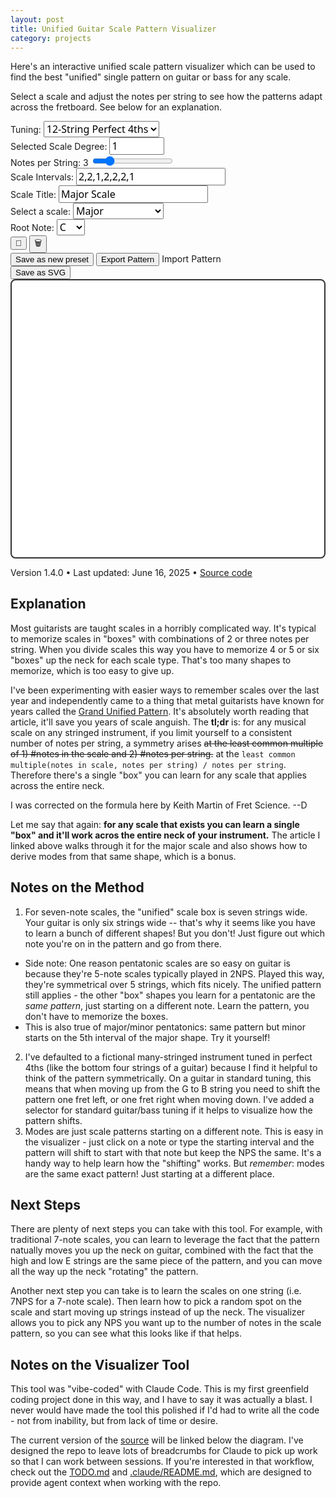 ```yaml
---
layout: post
title: Unified Guitar Scale Pattern Visualizer
category: projects
---
```


<div class="text-sm">
  <p>
    Here's an interactive unified scale pattern visualizer which can be used to find the best "unified" single pattern on guitar or bass for any scale. 
  </p>
  <p>
    Select a scale and adjust the notes per string to see how the patterns adapt across the fretboard. See below for an explanation.
  </p>
</div>

<div id="instrument-visualizer" class="bg-white rounded-lg shadow-lg p-6 mt-8">
<div id="controls" class="grid grid-cols-2 md:grid-cols-3 gap-4 mb-6 pt-4">
<div>
<label for="tuning-preset" class="block text-sm font-medium mb-2">Tuning:</label>
<select id="tuning-preset" class="border border-gray-300 rounded px-3 py-2 w-full form-input-styled" style="font-size: 1rem; font-family: ui-sans-serif, system-ui, sans-serif;">
<option value="perfect-fourths" selected>12-String Perfect 4ths</option>
<option value="standard-guitar">6-String Guitar</option>
<option value="bass-5-string">5-String Bass</option>
<option value="bass-4-string">4-String Bass</option>
</select>
</div>

<div>
<label for="selected-scale-degree" class="block text-sm font-medium mb-2">Selected Scale Degree:</label>
<input type="number" id="selected-scale-degree" class="border border-gray-300 rounded px-3 py-2 w-full" 
min="1" max="12" value="1" style="font-size: 1rem; font-family: ui-sans-serif, system-ui, sans-serif;">
</div>

<div>
<label for="notes-per-string" class="block text-sm font-medium mb-2">Notes per String: <span id="nps-value">3</span></label>
<input type="range" id="notes-per-string" class="w-full" min="1" max="12" value="3">
</div>

<div class="md:col-span-2">
<label for="scale-intervals" class="block text-sm font-medium mb-2">Scale Intervals:</label>
<input type="text" id="scale-intervals" class="border border-gray-300 rounded px-3 py-2 w-full" 
value="2,2,1,2,2,2,1" placeholder="Comma-separated intervals (e.g., 2,2,1,2,2,2,1)" style="font-size: 1rem; font-family: ui-sans-serif, system-ui, sans-serif;">
</div>

<div>
<label for="scale-title" class="block text-sm font-medium mb-2">Scale Title:</label>
<input type="text" id="scale-title" class="border border-gray-300 rounded px-3 py-2 w-full" 
value="Major Scale" placeholder="Custom scale name" style="font-size: 1rem; font-family: ui-sans-serif, system-ui, sans-serif;">
</div>

<div>
<label for="scale-type" class="block text-sm font-medium mb-2">Select a scale:</label>
<select id="scale-type" class="border border-gray-300 rounded px-3 py-2 w-full form-input-styled" style="font-size: 1rem; font-family: ui-sans-serif, system-ui, sans-serif;">
<option value="major" selected>Major</option>
<option value="natural-minor">Natural Minor</option>
<option value="harmonic-minor">Harmonic Minor</option>
<option value="melodic-minor">Melodic Minor</option>
<option value="pentatonic">Pentatonic</option>
<option value="whole-tone">Whole Tone</option>
<option value="chromatic">Chromatic</option>
<option value="blues">Blues</option>
<option value="custom">Custom Scale</option>
</select>
</div>

<div>
<label for="root-note" class="block text-sm font-medium mb-2">Root Note:</label>
<select id="root-note" class="border border-gray-300 rounded px-3 py-2 w-full form-input-styled" style="font-size: 1rem; font-family: ui-sans-serif, system-ui, sans-serif;">
<option value="C" selected>C</option>
<option value="C#">C#</option>
<option value="D">D</option>
<option value="D#">D#</option>
<option value="E">E</option>
<option value="F">F</option>
<option value="F#">F#</option>
<option value="G">G</option>
<option value="G#">G#</option>
<option value="A">A</option>
<option value="A#">A#</option>
<option value="B">B</option>
</select>
</div>

<div class="flex items-end gap-2">
<button id="update-preset-button" class="text-2xl cursor-pointer px-3 py-2 hover:opacity-70 transition-opacity transparent-button"
title="Update current preset"
aria-label="Update current preset">
💾
</button>
<button id="delete-preset-button" class="text-2xl cursor-pointer px-3 py-2 hover:opacity-70 transition-opacity transparent-button"
title="Delete current preset"
aria-label="Delete current preset">
🗑️
</button>
</div>
</div>

<div class="text-left mt-4">
<button id="save-preset-button" class="text-sm mr-4 cursor-pointer hover:opacity-70 transition-opacity green-text-button">
Save as new preset
</button>
<button id="export-button" class="text-sm mr-4 cursor-pointer hover:opacity-70 transition-opacity green-text-button">
Export Pattern
</button>
<label for="import-file" class="text-sm cursor-pointer hover:opacity-70 transition-opacity green-text-button">
Import Pattern
</label>
<input type="file" id="import-file" accept=".json" style="display: none;">
</div>
</div>

<div class="text-right mt-4 mb-2">
<button id="save-svg-button" class="text-sm cursor-pointer hover:opacity-70 transition-opacity green-text-button">
Save as SVG
</button>
</div>

<div id="fretboard-container" class="relative overflow-x-auto mt-2 mb-4">
<svg id="fretboard" width="800" height="700" 
viewBox="0 0 800 700" 
xmlns="http://www.w3.org/2000/svg"
aria-label="Guitar fretboard visualization"></svg>
</div>


<div class="text-center text-xs text-gray-400 mt-6 pt-4 border-t border-gray-200">
<p>Version 1.4.0 • Last updated: June 16, 2025 • <a href="https://github.com/dmerand/donald.merand.org/tree/master/lib/unified-nps" class="text-gray-500 hover:text-gray-700 underline">Source code</a></p>
</div>

<script>
/*
 * Guitar Scale Visualizer
 * Version: 1.4.0
 * Built: 2025-06-16T21:52:09.025Z
 * Generated automatically - do not edit directly
 */
// === core/musical-theory.js ===
/**
 * Core musical theory utilities for the guitar scale visualizer
 * Pure functions with no DOM dependencies - fully testable
 */

class MusicalTheory {
  constructor() {
    this.noteValues = { C: 0, D: 2, E: 4, F: 5, G: 7, A: 9, B: 11 };
    this.noteNames = ['C', 'C#', 'D', 'D#', 'E', 'F', 'F#', 'G', 'G#', 'A', 'A#', 'B'];
  }

  /**
   * Parse a note string (e.g., "C3", "F#2") into semitone value
   * @param {string} noteStr - Note in format like "C3" or "F#2"
   * @returns {number} Semitone value
   */
  parseNote(noteStr) {
    const noteMatch = noteStr.match(/^([A-G])(b|#?)(\d+)$/);
    if (!noteMatch) throw new Error(`Invalid note format: ${noteStr}`);
    
    const [, noteName, accidental, octave] = noteMatch;
    const accidentalOffset = accidental === '#' ? 1 : accidental === 'b' ? -1 : 0;
    
    return this.noteValues[noteName] + accidentalOffset + parseInt(octave) * 12;
  }

  /**
   * Convert semitone value back to note string
   * @param {number} semitone - Semitone value
   * @returns {string} Note string like "C3" or "F#2"
   */
  semitoneToNote(semitone) {
    return `${this.noteNames[semitone % 12]}${Math.floor(semitone / 12)}`;
  }

  /**
   * Extract just the note name from a full note string
   * @param {string} noteStr - Full note string like "C3"
   * @returns {string} Just note name like "C" or "F#"
   */
  getNoteName(noteStr) {
    const match = noteStr.match(/^([A-G])(b|#?)/);
    return match ? match[1] + (match[2] || '') : noteStr;
  }

  /**
   * Parse interval string into array of integers
   * @param {string} intervalString - Comma-separated intervals like "2,2,1,2,2,2,1"
   * @returns {number[]} Array of interval values
   */
  parseIntervals(intervalString) {
    return intervalString.split(',').map(str => parseInt(str.trim())).filter(n => !isNaN(n));
  }

  /**
   * Calculate greatest common divisor
   * @param {number} a 
   * @param {number} b 
   * @returns {number}
   */
  gcd(a, b) {
    return b === 0 ? a : this.gcd(b, a % b);
  }

  /**
   * Calculate least common multiple
   * @param {number} a 
   * @param {number} b 
   * @returns {number}
   */
  lcm(a, b) {
    return (a * b) / this.gcd(a, b);
  }

  /**
   * Generate extended scale sequence starting from selected scale degree
   * @param {string} rootNote - Root note like "C3"
   * @param {string} intervalString - Comma-separated intervals
   * @param {number} notesPerString - Notes per string constraint
   * @param {number} selectedScaleDegree - Starting scale degree (1-based)
   * @returns {string[]} Array of note strings
   */
  generateExtendedScale(rootNote, intervalString, notesPerString, selectedScaleDegree = 1) {
    const rootSemitone = this.parseNote(rootNote);
    const intervals = this.parseIntervals(intervalString);
    
    if (intervals.length === 0) return [];

    // Calculate LCM for extended sequence length + one extra note (first note repeat)
    const patternLength = intervals.length;
    const baseExtendedLength = this.lcm(patternLength, notesPerString);
    const extendedLength = baseExtendedLength + 1;
    
    // Calculate starting semitone for the selected scale degree
    let startingSemitone = rootSemitone;
    for (let i = 0; i < selectedScaleDegree - 1; i++) {
      startingSemitone += intervals[i % intervals.length];
    }
    
    // Generate the extended scale sequence starting from the selected degree
    const scaleNotes = [];
    let currentSemitone = startingSemitone;
    
    scaleNotes.push(this.semitoneToNote(currentSemitone));
    
    // Start interval rotation from the selected scale degree
    const startIntervalIndex = (selectedScaleDegree - 1) % intervals.length;
    for (let i = 0; i < extendedLength - 1; i++) {
      const intervalIndex = (startIntervalIndex + i) % intervals.length;
      currentSemitone += intervals[intervalIndex];
      scaleNotes.push(this.semitoneToNote(currentSemitone));
    }
    
    return scaleNotes;
  }

}



// === core/scale-patterns.js ===
/**
 * Scale pattern definitions and management
 * Contains all built-in scales and their default preferences
 */

class ScalePatterns {
  constructor() {
    // Scale interval patterns (semitones between consecutive notes)
    this.scaleIntervalPatterns = {
      'major': [2, 2, 1, 2, 2, 2, 1],
      'natural-minor': [2, 1, 2, 2, 1, 2, 2],
      'harmonic-minor': [2, 1, 2, 2, 1, 3, 1],
      'melodic-minor': [2, 1, 2, 2, 2, 2, 1],
      'pentatonic': [2, 2, 3, 2, 3],
      'whole-tone': [2, 2, 2, 2, 2, 2],
      'chromatic': [1, 1, 1, 1, 1, 1, 1, 1, 1, 1, 1, 1],
      'blues': [3, 2, 1, 1, 3, 2]
    };

    // Default scale preferences
    this.defaultScalePreferences = {
      'major': { title: 'Major Scale', notesPerString: 3, selectedScaleDegree: 1, rootNote: 'C' },
      'natural-minor': { title: 'Natural Minor Scale', notesPerString: 3, selectedScaleDegree: 1, rootNote: 'A' },
      'harmonic-minor': { title: 'Harmonic Minor Scale', notesPerString: 3, selectedScaleDegree: 1, rootNote: 'A' },
      'melodic-minor': { title: 'Melodic Minor Scale', notesPerString: 3, selectedScaleDegree: 1, rootNote: 'A' },
      'pentatonic': { title: 'Pentatonic Scale', notesPerString: 2, selectedScaleDegree: 1, rootNote: 'C' },
      'whole-tone': { title: 'Whole Tone Scale', notesPerString: 2, selectedScaleDegree: 1, rootNote: 'D' },
      'chromatic': { title: 'Chromatic Scale', notesPerString: 4, selectedScaleDegree: 1, rootNote: 'D' },
      'blues': { title: 'Blues Scale', notesPerString: 2, selectedScaleDegree: 1, rootNote: 'A' },
      'custom': { title: 'Custom Scale', notesPerString: 3, selectedScaleDegree: 1, rootNote: 'C' }
    };
  }

  /**
   * Get intervals for a scale type
   * @param {string} scaleType - Scale identifier
   * @returns {number[]|null} Array of intervals or null if not found
   */
  getScaleIntervals(scaleType) {
    return this.scaleIntervalPatterns[scaleType] || null;
  }

  /**
   * Get default preferences for a scale type
   * @param {string} scaleType - Scale identifier
   * @returns {Object|null} Preferences object or null if not found
   */
  getScalePreferences(scaleType) {
    return this.defaultScalePreferences[scaleType] || null;
  }

  /**
   * Find scale type from interval pattern
   * @param {number[]} intervals - Array of intervals
   * @returns {string|null} Scale type or null if no match
   */
  findScaleTypeFromIntervals(intervals) {
    const matchingScale = Object.entries(this.scaleIntervalPatterns).find(([_, scaleIntervals]) =>
      scaleIntervals.length === intervals.length && 
      scaleIntervals.every((interval, index) => interval === intervals[index])
    );
    
    return matchingScale ? matchingScale[0] : null;
  }

  /**
   * Get all available scale types
   * @returns {string[]} Array of scale type identifiers
   */
  getAvailableScales() {
    return Object.keys(this.defaultScalePreferences);
  }

  /**
   * Validate if a scale type exists
   * @param {string} scaleType - Scale identifier to check
   * @returns {boolean} True if scale type exists
   */
  isValidScaleType(scaleType) {
    return scaleType in this.defaultScalePreferences;
  }
}



// === core/fretboard-algorithm.js ===
/**
 * Fretboard note-finding algorithm
 * Pure algorithmic logic for finding optimal note positions on stringed instruments
 */

class FretboardAlgorithm {
  constructor(options = {}) {
    this.maxFret = options.maxFret || 24;
    this.maxInterval = options.maxInterval || 6;  // Hand span limit
    this.FRET_PADDING_BELOW = options.fretPaddingBelow || 2;
    this.FRET_PADDING_ABOVE = options.fretPaddingAbove || 1;
  }

  /**
   * Tuning preset definitions
   */
  static get TUNING_PRESETS() {
    return {
      'perfect-fourths': ['B1', 'E2', 'A2', 'D3', 'G3', 'C4', 'F4', 'Bb4', 'Eb5', 'Ab5', 'Db6', 'Gb6'],
      'standard-guitar': ['E2', 'A2', 'D3', 'G3', 'B3', 'E4'],
      'bass-5-string': ['B1', 'E2', 'A2', 'D3', 'G3'],
      'bass-4-string': ['E2', 'A2', 'D3', 'G3']
    };
  }

  /**
   * Find optimal note positions for a scale on the fretboard
   * @param {string[]} targetNotes - Array of note strings to find
   * @param {string[]} tuning - Array of open string notes
   * @param {number} notesPerString - Maximum notes per string
   * @param {MusicalTheory} musicalTheory - Musical theory instance for note parsing
   * @returns {Array[]} Array of [stringIndex, fret] positions
   */
  findNotes(targetNotes, tuning, notesPerString, musicalTheory) {
    const tuningValues = tuning.map(note => musicalTheory.parseNote(note));
    const targetValues = targetNotes.map(note => musicalTheory.parseNote(note));
    
    if (targetValues.length === 0) return [];
    
    let bestPattern = [];
    
    // Try multiple starting positions to find the longest pattern
    for (let startFret = 1; startFret <= this.maxFret; startFret += this.maxInterval) {
      const pattern = this.findSinglePattern(targetNotes, targetValues, tuning, tuningValues, notesPerString, startFret);
      
      if (pattern.length > bestPattern.length) {
        bestPattern = pattern;
        if (bestPattern.length === targetValues.length) break;
      }
    }
    return bestPattern;
  }

  /**
   * Find a single pattern starting from a specific fret position
   * @param {string[]} targetNotes - Target note strings
   * @param {number[]} targetValues - Target semitone values
   * @param {string[]} tuning - Tuning note strings
   * @param {number[]} tuningValues - Tuning semitone values
   * @param {number} notesPerString - Notes per string limit
   * @param {number} minStartFret - Minimum starting fret
   * @returns {Array[]} Array of [stringIndex, fret] positions
   */
  findSinglePattern(targetNotes, targetValues, tuning, tuningValues, notesPerString, minStartFret = 1) {
    const foundNotes = [];
    
    if (targetValues.length === 0) return foundNotes;
    
    // Step 1: Find the first note using grid-based search
    const firstTargetValue = targetValues[0];
    let firstNoteFound = false;
    let currentStringIndex = 0;
    let currentFret = minStartFret;
    
    // Search for first note in grids, starting from minStartFret
    for (let gridStart = minStartFret; gridStart <= this.maxFret && !firstNoteFound; gridStart += this.maxInterval) {
      const gridEnd = Math.min(gridStart + this.maxInterval - 1, this.maxFret);
      
      // Search all strings in this grid before moving to next grid
      for (let stringIndex = 0; stringIndex < tuning.length && !firstNoteFound; stringIndex++) {
        const openStringValue = tuningValues[stringIndex];
        
        for (let fret = Math.max(gridStart, minStartFret); fret <= gridEnd; fret++) {
          const fretValue = openStringValue + fret;
          
          if (fretValue === firstTargetValue) {
            foundNotes.push([stringIndex, fret]);
            currentStringIndex = stringIndex;
            currentFret = fret;
            firstNoteFound = true;
            break;
          }
        }
      }
    }
    
    if (!firstNoteFound) return foundNotes;
    
    // Step 2: Continue finding remaining notes using sequential string approach
    let targetIndex = 1;
    let notesOnCurrentString = 1;
    
    while (targetIndex < targetValues.length && currentStringIndex < tuning.length) {
      const targetValue = targetValues[targetIndex];
      const openStringValue = tuningValues[currentStringIndex];
      let noteFound = false;
      
      // Look for next note on current string (up to reasonable fret limit)
      if (notesOnCurrentString < notesPerString) {
        for (let fret = currentFret + 1; fret <= this.maxFret; fret++) {
          const fretValue = openStringValue + fret;
          
          if (fretValue === targetValue) {
            foundNotes.push([currentStringIndex, fret]);
            currentFret = fret;
            notesOnCurrentString++;
            targetIndex++;
            noteFound = true;
            break;
          }
        }
      }
      
      // If note not found on current string or string is full, move to next string
      if (!noteFound || notesOnCurrentString >= notesPerString) {
        currentStringIndex++;
        notesOnCurrentString = 0;
        // Reset current fret to allow finding notes at lower positions on new string
        currentFret = Math.max(0, currentFret - 6);
        
        // Search for current target on new string
        if (currentStringIndex < tuning.length) {
          const newOpenStringValue = tuningValues[currentStringIndex];
          const currentTargetValue = targetValues[targetIndex];
          const startFret = Math.max(1, currentFret - 3);
          
          for (let fret = startFret; fret <= this.maxFret; fret++) {
            const fretValue = newOpenStringValue + fret;
            
            if (fretValue === currentTargetValue) {
              foundNotes.push([currentStringIndex, fret]);
              currentFret = fret;
              notesOnCurrentString = 1;
              targetIndex++;
              noteFound = true;
              break;
            }
          }
        }
        
        // If still not found, skip this target
        if (!noteFound) {
          targetIndex++;
        }
      }
    }
    
    return foundNotes;
  }

  /**
   * Calculate optimal fret range for visualization
   * @param {Array[]} notePositions - Array of [stringIndex, fret] positions
   * @returns {number[]} [minFret, maxFret] range for display
   */
  calculateFretRange(notePositions) {
    if (notePositions.length === 0) {
      return [0, 4]; // Default range when no notes
    }

    const frets = notePositions.map(([, fret]) => fret);
    const minFret = Math.max(0, Math.min(...frets) - this.FRET_PADDING_BELOW);
    const maxFret = Math.max(...frets) + this.FRET_PADDING_ABOVE;
    
    return [minFret, maxFret];
  }

  /**
   * Validate tuning preset
   * @param {string} tuningName - Name of tuning preset
   * @returns {boolean} True if valid tuning
   */
  static isValidTuning(tuningName) {
    return tuningName in FretboardAlgorithm.TUNING_PRESETS;
  }

  /**
   * Get tuning by name
   * @param {string} tuningName - Name of tuning preset
   * @returns {string[]|null} Array of note strings or null if not found
   */
  static getTuning(tuningName) {
    return FretboardAlgorithm.TUNING_PRESETS[tuningName] || null;
  }
}



// === core/scale-visualizer.js ===
/**
 * Scale Visualizer - Core orchestration for scale generation and visualization
 * Coordinates between musical theory, scale patterns, and fretboard algorithm
 */

class ScaleVisualizer {
  constructor(musicalTheory, scalePatterns, fretboardAlgorithm) {
    this.musicalTheory = musicalTheory;
    this.scalePatterns = scalePatterns;
    this.fretboardAlgorithm = fretboardAlgorithm;
    
    // Octave selection logic moved from widget
    this.OCTAVE_2_NOTES = ['F', 'F#', 'G', 'G#', 'A', 'A#', 'B'];
  }

  /**
   * Generate complete visualization data for a scale configuration
   * @param {Object} config - Scale configuration
   * @param {string} config.rootNote - Root note (e.g., 'C', 'F#')
   * @param {string} config.scaleType - Scale type key or 'custom'
   * @param {string} config.customIntervals - Comma-separated intervals for custom scales
   * @param {string} config.tuningName - Tuning preset name
   * @param {number} config.notesPerString - Notes per string constraint
   * @param {number} config.selectedScaleDegree - Starting scale degree (1-based)
   * @returns {Object} Visualization data
   */
  generateVisualizationData(config) {
    const {
      rootNote,
      scaleType,
      customIntervals,
      tuningName,
      notesPerString,
      selectedScaleDegree
    } = config;

    // Get scale intervals
    const intervals = this.getScaleIntervals(scaleType, customIntervals);
    
    // Get tuning
    const tuning = this.fretboardAlgorithm.constructor.getTuning(tuningName);
    if (!tuning) {
      throw new Error(`Invalid tuning: ${tuningName}`);
    }

    // Apply octave optimization for root note
    const optimizedRootNote = this.getOptimalRootNote(rootNote);
    
    // Generate scale notes
    const scaleNotes = this.musicalTheory.generateExtendedScale(
      optimizedRootNote,
      intervals.join(','),
      notesPerString,
      selectedScaleDegree
    );
    
    // Find note positions on fretboard
    const notePositions = this.fretboardAlgorithm.findNotes(
      scaleNotes,
      tuning,
      notesPerString,
      this.musicalTheory
    );
    
    // Calculate fret range for visualization
    const fretRange = this.fretboardAlgorithm.calculateFretRange(notePositions);
    
    // Generate metadata
    const metadata = this.generateMetadata(config, intervals, tuning, scaleNotes);
    
    return {
      notePositions,
      scaleNotes,
      fretRange,
      tuning,
      intervals,
      scaleLength: intervals.length,
      metadata
    };
  }

  /**
   * Get scale intervals from type or custom input
   * @param {string} scaleType - Scale type key
   * @param {string} customIntervals - Custom intervals string
   * @returns {number[]} Array of interval numbers
   */
  getScaleIntervals(scaleType, customIntervals) {
    // Handle custom scales and custom preset IDs
    if (scaleType === 'custom' || scaleType.startsWith('custom-')) {
      return this.musicalTheory.parseIntervals(customIntervals);
    }
    
    const pattern = this.scalePatterns.scaleIntervalPatterns[scaleType];
    if (!pattern) {
      throw new Error(`Unknown scale type: ${scaleType}`);
    }
    
    return pattern;
  }

  /**
   * Apply octave optimization to root note
   * @param {string} rootNote - Base root note (e.g., 'C', 'F#')
   * @returns {string} Octave-optimized root note (e.g., 'C3', 'F#2')
   */
  getOptimalRootNote(rootNote) {
    const octave = this.OCTAVE_2_NOTES.includes(rootNote) ? '2' : '3';
    return rootNote + octave;
  }

  /**
   * Calculate scale degree for a position in the note sequence
   * @param {number} index - Position index in the note sequence
   * @param {number} scaleLength - Length of the scale
   * @param {number} selectedScaleDegree - Starting scale degree
   * @returns {number} Scale degree (1-based)
   */
  calculateScaleDegreeForPosition(index, scaleLength, selectedScaleDegree) {
    const rotatedDegree = (index % scaleLength) + 1;
    return ((rotatedDegree - 1 + selectedScaleDegree - 1) % scaleLength) + 1;
  }

  /**
   * Generate metadata for the visualization
   * @param {Object} config - Original configuration
   * @param {number[]} intervals - Scale intervals
   * @param {string[]} tuning - Tuning notes
   * @param {string[]} scaleNotes - Generated scale notes
   * @returns {Object} Metadata object
   */
  generateMetadata(config, intervals, tuning, scaleNotes) {
    const { rootNote, scaleType, notesPerString, selectedScaleDegree } = config;
    
    // Detect scale type from intervals if custom
    const detectedScaleType = (scaleType === 'custom' || scaleType.startsWith('custom-'))
      ? this.scalePatterns.findScaleTypeFromIntervals(intervals) || 'custom'
      : scaleType;
    
    // Generate tuning description
    const tuningDescription = this.generateTuningDescription(tuning);
    
    return {
      rootNote,
      scaleType: detectedScaleType,
      intervals,
      tuning: tuningDescription,
      notesPerString,
      selectedScaleDegree,
      scaleNotes: scaleNotes.slice(0, intervals.length), // First iteration only
      totalNotesGenerated: scaleNotes.length
    };
  }

  /**
   * Generate human-readable tuning description
   * @param {string[]} tuning - Array of tuning notes
   * @returns {string} Tuning description
   */
  generateTuningDescription(tuning) {
    const stringCount = tuning.length;
    const noteNames = tuning.map(note => this.musicalTheory.getNoteName(note));
    
    if (stringCount === 12) return '12-String Perfect 4ths';
    if (stringCount === 6) return '6-String Guitar';
    if (stringCount === 5) return '5-String Bass';
    if (stringCount === 4) return '4-String Bass';
    
    return `${stringCount}-String (${noteNames.join('-')})`;
  }

  /**
   * Validate configuration object
   * @param {Object} config - Configuration to validate
   * @throws {Error} If configuration is invalid
   */
  validateConfiguration(config) {
    const required = ['rootNote', 'scaleType', 'tuningName', 'notesPerString', 'selectedScaleDegree'];
    
    for (const field of required) {
      if (config[field] === undefined || config[field] === null) {
        throw new Error(`Missing required field: ${field}`);
      }
    }
    
    if ((config.scaleType === 'custom' || config.scaleType.startsWith('custom-')) && !config.customIntervals) {
      throw new Error('Custom intervals required when scaleType is "custom"');
    }
    
    if (config.notesPerString < 1 || config.notesPerString > 12) {
      throw new Error('Notes per string must be between 1 and 12');
    }
    
    if (config.selectedScaleDegree < 1) {
      throw new Error('Selected scale degree must be >= 1');
    }
    
    // Validate tuning exists
    if (!this.fretboardAlgorithm.constructor.isValidTuning(config.tuningName)) {
      throw new Error(`Invalid tuning: ${config.tuningName}`);
    }
  }
}



// === core/preset-manager.js ===
/**
 * Preset Manager - Handle all preset and preference storage operations
 * Manages localStorage operations for scale preferences and custom presets
 */

class PresetManager {
  constructor() {
    // Storage keys
    this.SCALE_PREFERENCES_KEY = 'guitar-scale-visualizer-scale-preferences';
    this.GLOBAL_PREFERENCES_KEY = 'guitar-scale-visualizer-global-preferences';
    this.CUSTOM_PRESETS_KEY = 'guitar-scale-visualizer-custom-presets';
  }

  /**
   * Save preferences for a specific scale type
   * @param {string} scaleType - Scale type identifier
   * @param {Object} preferences - Preference object
   * @param {string} preferences.title - Scale title
   * @param {number} preferences.notesPerString - Notes per string setting
   * @param {number} preferences.selectedScaleDegree - Selected scale degree
   * @param {string} preferences.rootNote - Root note
   */
  saveScalePreferences(scaleType, preferences) {
    try {
      const allPreferences = this.getScalePreferences();
      allPreferences[scaleType] = {
        title: preferences.title,
        notesPerString: preferences.notesPerString,
        selectedScaleDegree: preferences.selectedScaleDegree,
        rootNote: preferences.rootNote
      };
      
      localStorage.setItem(this.SCALE_PREFERENCES_KEY, JSON.stringify(allPreferences));
    } catch (error) {
      console.warn('Failed to save scale preferences:', error);
    }
  }

  /**
   * Load preferences for a specific scale type
   * @param {string} scaleType - Scale type identifier
   * @returns {Object|null} Preference object or null if not found
   */
  loadScalePreferences(scaleType) {
    const allPreferences = this.getScalePreferences();
    return allPreferences[scaleType] || null;
  }

  /**
   * Get all scale preferences
   * @returns {Object} All scale preferences object
   */
  getScalePreferences() {
    try {
      const stored = localStorage.getItem(this.SCALE_PREFERENCES_KEY);
      return stored ? JSON.parse(stored) : {};
    } catch (error) {
      console.warn('Failed to load scale preferences:', error);
      return {};
    }
  }

  /**
   * Save global preferences (tuning, last scale, etc.)
   * @param {Object} preferences - Global preference object
   * @param {string} preferences.tuning - Selected tuning
   * @param {string} preferences.lastScaleType - Last selected scale type
   */
  saveGlobalPreferences(preferences) {
    try {
      const current = this.getGlobalPreferences();
      const updated = { ...current, ...preferences };
      localStorage.setItem(this.GLOBAL_PREFERENCES_KEY, JSON.stringify(updated));
    } catch (error) {
      console.warn('Failed to save global preferences:', error);
    }
  }

  /**
   * Load global preferences
   * @returns {Object} Global preferences object
   */
  getGlobalPreferences() {
    try {
      const stored = localStorage.getItem(this.GLOBAL_PREFERENCES_KEY);
      return stored ? JSON.parse(stored) : {};
    } catch (error) {
      console.warn('Failed to load global preferences:', error);
      return {};
    }
  }

  /**
   * Save a custom preset
   * @param {string} presetName - Unique preset name
   * @param {Object} preset - Preset data
   * @param {string} preset.title - Display title
   * @param {number[]} preset.intervals - Scale intervals
   * @param {number} preset.notesPerString - Notes per string
   * @param {number} preset.selectedScaleDegree - Selected scale degree
   * @param {string} preset.rootNote - Root note
   */
  saveCustomPreset(presetName, preset) {
    try {
      const customPresets = this.getCustomPresets();
      customPresets[presetName] = {
        title: preset.title,
        intervals: preset.intervals,
        notesPerString: preset.notesPerString,
        selectedScaleDegree: preset.selectedScaleDegree,
        rootNote: preset.rootNote,
        isCustom: true,
        createdAt: new Date().toISOString()
      };
      
      localStorage.setItem(this.CUSTOM_PRESETS_KEY, JSON.stringify(customPresets));
    } catch (error) {
      console.warn('Failed to save custom preset:', error);
      throw new Error('Failed to save preset');
    }
  }

  /**
   * Load a custom preset
   * @param {string} presetName - Preset name
   * @returns {Object|null} Preset data or null if not found
   */
  loadCustomPreset(presetName) {
    const customPresets = this.getCustomPresets();
    return customPresets[presetName] || null;
  }

  /**
   * Get all custom presets
   * @returns {Object} All custom presets object
   */
  getCustomPresets() {
    try {
      const stored = localStorage.getItem(this.CUSTOM_PRESETS_KEY);
      return stored ? JSON.parse(stored) : {};
    } catch (error) {
      console.warn('Failed to load custom presets:', error);
      return {};
    }
  }

  /**
   * Delete a custom preset
   * @param {string} presetName - Preset name to delete
   * @returns {boolean} True if deleted successfully
   */
  deleteCustomPreset(presetName) {
    try {
      const customPresets = this.getCustomPresets();
      if (customPresets[presetName]) {
        delete customPresets[presetName];
        localStorage.setItem(this.CUSTOM_PRESETS_KEY, JSON.stringify(customPresets));
        return true;
      }
      return false;
    } catch (error) {
      console.warn('Failed to delete custom preset:', error);
      return false;
    }
  }

  /**
   * Check if a preset name is a custom preset
   * @param {string} presetName - Preset name to check
   * @returns {boolean} True if it's a custom preset
   */
  isCustomPreset(presetName) {
    const customPresets = this.getCustomPresets();
    return presetName in customPresets;
  }

  /**
   * Get all preset names (built-in + custom)
   * @param {Object} builtInScalePatterns - Built-in scale patterns object
   * @returns {string[]} Array of all preset names
   */
  getAllPresetNames(builtInScalePatterns) {
    const builtInNames = Object.keys(builtInScalePatterns);
    const customNames = Object.keys(this.getCustomPresets());
    return [...builtInNames, ...customNames];
  }

  /**
   * Export all presets and preferences to JSON
   * @returns {Object} Complete export data
   */
  exportAllData() {
    return {
      scalePreferences: this.getScalePreferences(),
      globalPreferences: this.getGlobalPreferences(),
      customPresets: this.getCustomPresets(),
      exportedAt: new Date().toISOString(),
      version: '1.0'
    };
  }

  /**
   * Import presets and preferences from JSON data
   * @param {Object} data - Import data object
   * @param {Object} options - Import options
   * @param {boolean} options.overwrite - Whether to overwrite existing data
   * @returns {Object} Import result summary
   */
  importAllData(data, options = { overwrite: false }) {
    const result = {
      scalePreferences: 0,
      customPresets: 0,
      globalPreferences: 0,
      errors: []
    };

    try {
      // Validate import data structure
      if (!data || typeof data !== 'object') {
        throw new Error('Invalid import data format');
      }

      // Import scale preferences
      if (data.scalePreferences) {
        if (options.overwrite) {
          localStorage.setItem(this.SCALE_PREFERENCES_KEY, JSON.stringify(data.scalePreferences));
        } else {
          const current = this.getScalePreferences();
          const merged = { ...current, ...data.scalePreferences };
          localStorage.setItem(this.SCALE_PREFERENCES_KEY, JSON.stringify(merged));
        }
        result.scalePreferences = Object.keys(data.scalePreferences).length;
      }

      // Import custom presets
      if (data.customPresets) {
        if (options.overwrite) {
          localStorage.setItem(this.CUSTOM_PRESETS_KEY, JSON.stringify(data.customPresets));
        } else {
          const current = this.getCustomPresets();
          const merged = { ...current, ...data.customPresets };
          localStorage.setItem(this.CUSTOM_PRESETS_KEY, JSON.stringify(merged));
        }
        result.customPresets = Object.keys(data.customPresets).length;
      }

      // Import global preferences
      if (data.globalPreferences) {
        if (options.overwrite) {
          localStorage.setItem(this.GLOBAL_PREFERENCES_KEY, JSON.stringify(data.globalPreferences));
        } else {
          const current = this.getGlobalPreferences();
          const merged = { ...current, ...data.globalPreferences };
          localStorage.setItem(this.GLOBAL_PREFERENCES_KEY, JSON.stringify(merged));
        }
        result.globalPreferences = Object.keys(data.globalPreferences).length;
      }

    } catch (error) {
      result.errors.push(error.message);
    }

    return result;
  }

  /**
   * Clear all stored data (useful for testing or reset)
   * @param {Object} options - Clear options
   * @param {boolean} options.scalePreferences - Clear scale preferences
   * @param {boolean} options.globalPreferences - Clear global preferences  
   * @param {boolean} options.customPresets - Clear custom presets
   */
  clearAllData(options = { scalePreferences: true, globalPreferences: true, customPresets: true }) {
    try {
      if (options.scalePreferences) {
        localStorage.removeItem(this.SCALE_PREFERENCES_KEY);
      }
      if (options.globalPreferences) {
        localStorage.removeItem(this.GLOBAL_PREFERENCES_KEY);
      }
      if (options.customPresets) {
        localStorage.removeItem(this.CUSTOM_PRESETS_KEY);
      }
    } catch (error) {
      console.warn('Failed to clear data:', error);
    }
  }

  /**
   * Validate preset data structure
   * @param {Object} preset - Preset to validate
   * @returns {boolean} True if valid
   */
  validatePreset(preset) {
    if (!preset || typeof preset !== 'object') return false;
    
    const required = ['title', 'intervals', 'notesPerString', 'selectedScaleDegree', 'rootNote'];
    return required.every(field => Object.prototype.hasOwnProperty.call(preset, field));
  }
}



// === core/ui-controller.js ===
/**
 * UI Controller - Manages UI coordination, event handling, and form state
 * Separates UI logic from rendering concerns in the widget
 */

class UIController {
  constructor(widget, presetManager, scaleVisualizer, musicalTheory, scalePatterns) {
    this.widget = widget;
    this.presetManager = presetManager;
    this.scaleVisualizer = scaleVisualizer;
    this.musicalTheory = musicalTheory;
    this.scalePatterns = scalePatterns;
    
    // Store event handler references for cleanup
    this.eventHandlers = new Map();
    
    // UI state
    this.isInitialized = false;
  }

  /**
   * Initialize the UI controller and set up event listeners
   */
  initialize() {
    if (this.isInitialized) return;
    
    this.setupEventListeners();
    this.loadGlobalPreferences();
    this.updateScaleDropdown();
    this.loadScalePreferences(this.widget.scaleTypeSelect.value);
    this.updatePresetButtonVisibility();
    this.updateNPSConstraints();
    
    this.isInitialized = true;
  }

  /**
   * Clean up event listeners and resources
   */
  cleanup() {
    // Remove all event listeners
    for (const [element, handlers] of this.eventHandlers) {
      for (const [event, handler] of handlers) {
        element.removeEventListener(event, handler);
      }
    }
    this.eventHandlers.clear();
    this.isInitialized = false;
  }

  /**
   * Set up all event listeners
   */
  setupEventListeners() {
    // Create and store event handlers
    const handlers = {
      tuningChange: () => {
        this.widget.updateVisualization();
        this.saveGlobalPreferences();
      },
      rootNoteChange: () => {
        this.widget.updateVisualization();
        this.saveScalePreferences();
      },
      scaleTypeChange: () => {
        this.loadScalePreferences(this.widget.scaleTypeSelect.value);
        this.updatePresetButtonVisibility();
        this.widget.updateVisualization();
      },
      scaleIntervalsChange: () => {
        this.updateScaleTypeFromIntervals();
        this.updateNPSConstraints();
        this.widget.updateVisualization();
        this.saveScalePreferences();
      },
      notesPerStringChange: () => {
        document.getElementById('nps-value').textContent = this.widget.notesPerStringInput.value;
        this.widget.updateVisualization();
        this.saveScalePreferences();
      },
      selectedScaleDegreeChange: () => {
        const newDegree = parseInt(this.widget.selectedScaleDegreeInput.value);
        if (newDegree >= 1 && newDegree <= this.musicalTheory.parseIntervals(this.widget.scaleIntervalsInput.value).length) {
          this.widget.selectedScaleDegree = newDegree;
          this.widget.updateVisualization();
          this.saveScalePreferences();
        }
      },
      scaleTitleChange: () => {
        this.saveScalePreferences();
      },
      saveSvgClick: () => this.widget.saveSvgVisualization(),
      exportClick: () => this.widget.exportCurrentPattern(),
      savePresetClick: () => this.promptSaveCustomPreset(),
      updatePresetClick: () => this.updateCurrentPreset(),
      deletePresetClick: () => this.deleteCurrentPreset(),
      importFileChange: (e) => this.handleImportFile(e)
    };

    // Add event listeners and store references
    this.addEventHandler(this.widget.tuningPresetSelect, 'change', handlers.tuningChange);
    this.addEventHandler(this.widget.rootNoteSelect, 'change', handlers.rootNoteChange);
    this.addEventHandler(this.widget.scaleTypeSelect, 'change', handlers.scaleTypeChange);
    this.addEventHandler(this.widget.scaleIntervalsInput, 'input', handlers.scaleIntervalsChange);
    this.addEventHandler(this.widget.notesPerStringInput, 'input', handlers.notesPerStringChange);
    this.addEventHandler(this.widget.selectedScaleDegreeInput, 'input', handlers.selectedScaleDegreeChange);
    this.addEventHandler(this.widget.scaleTitleInput, 'input', handlers.scaleTitleChange);
    this.addEventHandler(this.widget.saveSvgButton, 'click', handlers.saveSvgClick);
    this.addEventHandler(this.widget.exportButton, 'click', handlers.exportClick);
    this.addEventHandler(this.widget.savePresetButton, 'click', handlers.savePresetClick);
    this.addEventHandler(this.widget.updatePresetButton, 'click', handlers.updatePresetClick);
    this.addEventHandler(this.widget.deletePresetButton, 'click', handlers.deletePresetClick);
    this.addEventHandler(this.widget.importFile, 'change', handlers.importFileChange);
  }

  /**
   * Helper method to add event listener and store reference for cleanup
   */
  addEventHandler(element, event, handler) {
    if (!this.eventHandlers.has(element)) {
      this.eventHandlers.set(element, new Map());
    }
    this.eventHandlers.get(element).set(event, handler);
    element.addEventListener(event, handler);
  }

  /**
   * Update scale type based on current intervals
   */
  updateScaleTypeFromIntervals() {
    const inputArray = this.musicalTheory.parseIntervals(this.widget.scaleIntervalsInput.value);
    const matchingScale = this.scalePatterns.findScaleTypeFromIntervals(inputArray);
    this.widget.scaleTypeSelect.value = matchingScale || 'custom';
  }

  /**
   * Update notes per string constraints based on current scale
   */
  updateNPSConstraints() {
    const scaleLength = this.musicalTheory.parseIntervals(this.widget.scaleIntervalsInput.value).length;
    
    // Handle case where scale has no valid notes (empty or invalid intervals)
    if (scaleLength === 0) {
      this.widget.notesPerStringInput.max = 1;
      this.widget.notesPerStringInput.value = 1;
      document.getElementById('nps-value').textContent = 1;
      this.widget.selectedScaleDegreeInput.max = 1;
      this.widget.selectedScaleDegree = 1;
      this.widget.selectedScaleDegreeInput.value = 1;
      return;
    }
    
    this.widget.notesPerStringInput.max = scaleLength;
    const currentNPS = parseInt(this.widget.notesPerStringInput.value);
    if (currentNPS > scaleLength) {
      this.widget.notesPerStringInput.value = scaleLength;
      document.getElementById('nps-value').textContent = scaleLength;
    }
    
    this.widget.selectedScaleDegreeInput.max = scaleLength;
    if (this.widget.selectedScaleDegree > scaleLength) {
      this.widget.selectedScaleDegree = 1;
      this.widget.selectedScaleDegreeInput.value = 1;
    }
  }

  /**
   * Handle note click from the visualization
   */
  onNoteClick(clickedScaleDegree) {
    this.widget.selectedScaleDegree = clickedScaleDegree;
    this.widget.selectedScaleDegreeInput.value = clickedScaleDegree;
    this.widget.updateVisualization();
  }

  /**
   * Save preferences for the current scale type
   */
  saveScalePreferences() {
    const scaleType = this.widget.scaleTypeSelect.value;
    const preferences = {
      title: this.widget.scaleTitleInput.value,
      notesPerString: parseInt(this.widget.notesPerStringInput.value),
      selectedScaleDegree: this.widget.selectedScaleDegree,
      rootNote: this.widget.rootNoteSelect.value
    };
    
    this.presetManager.saveScalePreferences(scaleType, preferences);
  }

  /**
   * Load preferences for a specific scale type
   */
  loadScalePreferences(scaleType) {
    // Check if it's a custom preset first
    const customPreset = this.presetManager.loadCustomPreset(scaleType);
    if (customPreset) {
      this.widget.scaleIntervalsInput.value = customPreset.intervals.join(',');
      this.widget.scaleTitleInput.value = customPreset.title;
      this.widget.notesPerStringInput.value = customPreset.notesPerString;
      document.getElementById('nps-value').textContent = customPreset.notesPerString;
      this.widget.selectedScaleDegree = customPreset.selectedScaleDegree;
      this.widget.selectedScaleDegreeInput.value = customPreset.selectedScaleDegree;
      this.widget.rootNoteSelect.value = customPreset.rootNote;
      this.updateNPSConstraints();
      return;
    }
    
    // Handle built-in scales
    const scalePrefs = this.presetManager.loadScalePreferences(scaleType) || this.widget.defaultScalePreferences[scaleType];
    
    if (scalePrefs) {
      // Load intervals from built-in pattern
      const intervals = this.widget.scaleIntervalPatterns[scaleType];
      if (intervals) {
        this.widget.scaleIntervalsInput.value = intervals.join(',');
      }
      
      // Load scale-specific preferences
      this.widget.scaleTitleInput.value = scalePrefs.title;
      this.widget.notesPerStringInput.value = scalePrefs.notesPerString;
      document.getElementById('nps-value').textContent = scalePrefs.notesPerString;
      this.widget.selectedScaleDegree = scalePrefs.selectedScaleDegree;
      this.widget.selectedScaleDegreeInput.value = scalePrefs.selectedScaleDegree;
      this.widget.rootNoteSelect.value = scalePrefs.rootNote;
      
      this.updateNPSConstraints();
    }
  }

  /**
   * Save global preferences (tuning, last scale type)
   */
  saveGlobalPreferences() {
    const globalPrefs = {
      tuning: this.widget.tuningPresetSelect.value,
      lastScaleType: this.widget.scaleTypeSelect.value
    };
    
    this.presetManager.saveGlobalPreferences(globalPrefs);
  }

  /**
   * Load global preferences
   */
  loadGlobalPreferences() {
    const globalPrefs = this.presetManager.getGlobalPreferences();
    if (globalPrefs.tuning) this.widget.tuningPresetSelect.value = globalPrefs.tuning;
    if (globalPrefs.lastScaleType) this.widget.scaleTypeSelect.value = globalPrefs.lastScaleType;
  }

  /**
   * Handle file import
   */
  handleImportFile(event) {
    const file = event.target.files[0];
    if (!file) return;
    
    const reader = new FileReader();
    reader.onload = (e) => {
      try {
        const pattern = JSON.parse(e.target.result);
        this.importPattern(pattern);
      } catch (error) {
        alert('Error reading file: Invalid JSON format');
        console.error('Import error:', error);
      }
    };
    reader.readAsText(file);
    
    // Reset file input
    event.target.value = '';
  }

  /**
   * Import a pattern from JSON data
   */
  importPattern(pattern) {
    try {
      // Validate required fields
      if (!pattern.intervals || !Array.isArray(pattern.intervals)) {
        throw new Error('Invalid pattern: missing or invalid intervals');
      }
      
      // Apply pattern to UI
      if (pattern.rootNote) this.widget.rootNoteSelect.value = pattern.rootNote;
      if (pattern.tuning && this.widget.tuningPresets[pattern.tuning]) {
        this.widget.tuningPresetSelect.value = pattern.tuning;
      }
      if (pattern.notesPerString) {
        this.widget.notesPerStringInput.value = pattern.notesPerString;
        document.getElementById('nps-value').textContent = pattern.notesPerString;
      }
      if (pattern.selectedScaleDegree) {
        this.widget.selectedScaleDegree = pattern.selectedScaleDegree;
        this.widget.selectedScaleDegreeInput.value = pattern.selectedScaleDegree;
      }
      
      // Set intervals and update scale type
      this.widget.scaleIntervalsInput.value = pattern.intervals.join(',');
      this.updateScaleTypeFromIntervals();
      
      // Set scale title if provided
      if (pattern.name) {
        this.widget.scaleTitleInput.value = pattern.name;
      }
      
      // Save as custom preset to make it persistent
      const presetName = pattern.name || 'Imported Pattern';
      this.saveCustomPreset(presetName, pattern.intervals);
      
      // Update constraints and visualization
      this.updateNPSConstraints();
      this.widget.updateVisualization();
      this.saveScalePreferences();
      this.saveGlobalPreferences();
      
    } catch (error) {
      alert(`Error importing pattern: ${error.message}`);
      console.error('Import pattern error:', error);
    }
  }

  /**
   * Save a custom preset
   */
  saveCustomPreset(name, intervals) {
    const presetId = `custom-${Date.now()}`;
    
    const preset = {
      title: name,
      intervals: intervals || this.musicalTheory.parseIntervals(this.widget.scaleIntervalsInput.value),
      notesPerString: parseInt(this.widget.notesPerStringInput.value),
      selectedScaleDegree: this.widget.selectedScaleDegree,
      rootNote: this.widget.rootNoteSelect.value
    };
    
    try {
      this.presetManager.saveCustomPreset(presetId, preset);
      this.updateScaleDropdown();
      this.widget.scaleTypeSelect.value = presetId; // Select the newly created preset
      this.updatePresetButtonVisibility(); // Update button visibility for the new preset
      return presetId;
    } catch (e) {
      alert('Failed to save preset. Please try again.');
      return null;
    }
  }

  /**
   * Prompt user to save current settings as a custom preset
   */
  promptSaveCustomPreset() {
    const currentTitle = this.widget.scaleTitleInput.value || 'Custom Scale';
    const presetName = prompt('Save current pattern as preset:', currentTitle);
    
    if (presetName && presetName.trim()) {
      this.saveCustomPreset(presetName.trim());
    }
  }

  /**
   * Update the current custom preset
   */
  updateCurrentPreset() {
    const scaleType = this.widget.scaleTypeSelect.value;
    
    if (this.presetManager.isCustomPreset(scaleType)) {
      const currentPreset = this.presetManager.loadCustomPreset(scaleType);
      const currentTitle = this.widget.scaleTitleInput.value || currentPreset.title;
      
      const updatedPreset = {
        title: currentTitle,
        intervals: this.musicalTheory.parseIntervals(this.widget.scaleIntervalsInput.value),
        notesPerString: parseInt(this.widget.notesPerStringInput.value),
        selectedScaleDegree: this.widget.selectedScaleDegree,
        rootNote: this.widget.rootNoteSelect.value
      };
      
      try {
        this.presetManager.saveCustomPreset(scaleType, updatedPreset);
        this.updateScaleDropdown();
        this.widget.scaleTypeSelect.value = scaleType; // Keep current preset selected
      } catch (e) {
        alert('Failed to update preset. Please try again.');
      }
    }
  }

  /**
   * Delete the current custom preset
   */
  deleteCurrentPreset() {
    const scaleType = this.widget.scaleTypeSelect.value;
    
    if (this.presetManager.isCustomPreset(scaleType)) {
      const preset = this.presetManager.loadCustomPreset(scaleType);
      const presetTitle = preset.title;
      
      if (confirm(`Are you sure you want to delete the preset "${presetTitle}"? This action cannot be undone.`)) {
        if (this.presetManager.deleteCustomPreset(scaleType)) {
          this.updateScaleDropdown();
          this.widget.scaleTypeSelect.value = 'major'; // Switch to default preset
          this.loadScalePreferences('major');
          this.updatePresetButtonVisibility();
          this.widget.updateVisualization();
        } else {
          alert('Failed to delete preset. Please try again.');
        }
      }
    }
  }

  /**
   * Update visibility of preset management buttons
   */
  updatePresetButtonVisibility() {
    const scaleType = this.widget.scaleTypeSelect.value;
    const isCustomPreset = this.presetManager.isCustomPreset(scaleType);
    
    this.widget.updatePresetButton.style.display = isCustomPreset ? 'block' : 'none';
    this.widget.deletePresetButton.style.display = isCustomPreset ? 'block' : 'none';
  }

  /**
   * Update the scale dropdown with built-in and custom presets
   */
  updateScaleDropdown() {
    const currentValue = this.widget.scaleTypeSelect.value;
    
    // Clear existing options
    this.widget.scaleTypeSelect.innerHTML = '';
    
    // Add built-in scales from existing scale definitions
    Object.keys(this.widget.defaultScalePreferences).forEach(scaleKey => {
      const option = document.createElement('option');
      option.value = scaleKey;
      option.textContent = this.widget.defaultScalePreferences[scaleKey].title.replace(' Scale', '').replace(' Mode', '');
      this.widget.scaleTypeSelect.appendChild(option);
    });
    
    // Add custom presets
    const customPresets = this.presetManager.getCustomPresets();
    const customPresetIds = Object.keys(customPresets);
    
    if (customPresetIds.length > 0) {
      // Add separator
      const separator = document.createElement('option');
      separator.disabled = true;
      separator.textContent = '────── Custom Presets ──────';
      this.widget.scaleTypeSelect.appendChild(separator);
      
      // Add custom presets
      customPresetIds.forEach(presetId => {
        const preset = customPresets[presetId];
        const option = document.createElement('option');
        option.value = presetId;
        option.textContent = `⭐ ${preset.title}`;
        this.widget.scaleTypeSelect.appendChild(option);
      });
    }
    
    // Restore previous selection if it still exists
    if (currentValue) {
      const optionExists = Array.from(this.widget.scaleTypeSelect.options).some(opt => opt.value === currentValue);
      if (optionExists) {
        this.widget.scaleTypeSelect.value = currentValue;
      } else {
        this.widget.scaleTypeSelect.value = 'major'; // Default fallback
      }
    }
    
    // Update button visibility after dropdown rebuild
    this.updatePresetButtonVisibility();
  }
}



// === widget.js ===
class StringedInstrumentVisualizer {
  constructor() {
    // Get DOM elements with error checking
    const requiredElements = {
      svg: 'fretboard',
      tuningPresetSelect: 'tuning-preset',
      rootNoteSelect: 'root-note',
      scaleTypeSelect: 'scale-type',
      scaleIntervalsInput: 'scale-intervals',
      notesPerStringInput: 'notes-per-string',
      selectedScaleDegreeInput: 'selected-scale-degree',
      saveSvgButton: 'save-svg-button',
      exportButton: 'export-button',
      savePresetButton: 'save-preset-button',
      updatePresetButton: 'update-preset-button',
      deletePresetButton: 'delete-preset-button',
      importFile: 'import-file',
      scaleTitleInput: 'scale-title'
    };

    // Initialize DOM elements with error checking
    for (const [property, elementId] of Object.entries(requiredElements)) {
      this[property] = document.getElementById(elementId);
      if (!this[property]) {
        throw new Error(`Required DOM element not found: ${elementId}`);
      }
    }
    
    // Initialize core modules
    this.musicalTheory = new (window.MusicalTheory || MusicalTheory)();
    this.scalePatterns = new (window.ScalePatterns || ScalePatterns)();
    this.fretboardAlgorithm = new (window.FretboardAlgorithm || FretboardAlgorithm)();
    
    // Initialize new core modules 
    // eslint-disable-next-line no-undef
    this.scaleVisualizer = new (window.ScaleVisualizer || ScaleVisualizer)(
      this.musicalTheory,
      this.scalePatterns,
      this.fretboardAlgorithm
    );
    // eslint-disable-next-line no-undef
    this.presetManager = new (window.PresetManager || PresetManager)();
    
    // Initialize UI Controller
    // eslint-disable-next-line no-undef
    this.uiController = new (window.UIController || UIController)(
      this,
      this.presetManager,
      this.scaleVisualizer,
      this.musicalTheory,
      this.scalePatterns
    );
    
    // Visualization settings
    this.fretSpacing = 60;
    this.stringSpacing = 40;
    this.margin = { top: 40, right: 20, bottom: 60, left: 80 };
    this.titleHeight = 60;
    this.noteCircleRadius = 18;
    
    this.selectedScaleDegree = 1;
    
    this.init();
  }

  // Getter for tuning presets (delegated to core)
  get tuningPresets() {
    return this.fretboardAlgorithm.constructor.TUNING_PRESETS;
  }

  // Getter for scale interval patterns (delegated to core)
  get scaleIntervalPatterns() {
    return this.scalePatterns.scaleIntervalPatterns;
  }

  // Getter for default scale preferences (delegated to core)
  get defaultScalePreferences() {
    return this.scalePatterns.defaultScalePreferences;
  }
  
  init() {
    // Initialize UI controller (handles all UI coordination)
    this.uiController.initialize();
    
    // Initial visualization
    this.updateVisualization();
  }
  
  destroy() {
    // Clean up UI controller
    this.uiController.cleanup();
    
    // Clear SVG content
    if (this.svg) this.svg.innerHTML = '';
  }
  
  // Note click handler - called by UI controller
  onNoteClick(clickedScaleDegree) {
    this.uiController.onNoteClick(clickedScaleDegree);
  }

  generateTitleInfo() {
    const scaleTitle = this.scaleTitleInput.value || 'Scale';
    const rootNote = this.rootNoteSelect.value;
    const tuningText = this.tuningPresetSelect.options[this.tuningPresetSelect.selectedIndex].text;
    const nps = this.notesPerStringInput.value;
    const scaleDegree = this.selectedScaleDegree;
    
    return {
      titleText: `${rootNote} ${scaleTitle} Unified Pattern`,
      subtitleText: `${tuningText} • ${nps} Notes per String • Starting from Scale Degree ${scaleDegree}`,
      filename: `${rootNote}_${scaleTitle}_Unified_Pattern`.replace(/[^a-zA-Z0-9]/g, '_'),
      tuning: tuningText.replace(/\s+/g, '_'),
      npsFormatted: `${nps}NPS`,
      degree: `Deg${scaleDegree}`,
      timestamp: new Date().toISOString().slice(0, 10)
    };
  }

  
  estimateTextWidth(text, fontSize) {
    // Rough estimation: average character width is about 0.6 * fontSize for most fonts
    return text.length * fontSize * 0.6;
  }
  
  calculateTitleDimensions() {
    const { titleText, subtitleText } = this.generateTitleInfo();
    const baseTitleSize = 18;
    const baseSubtitleSize = 12;
    const padding = 40; // Minimum padding on each side
    
    // Calculate required width for both texts at base sizes
    const titleWidth = this.estimateTextWidth(titleText, baseTitleSize);
    const subtitleWidth = this.estimateTextWidth(subtitleText, baseSubtitleSize);
    const maxTextWidth = Math.max(titleWidth, subtitleWidth);
    
    return {
      titleText,
      subtitleText,
      requiredWidth: maxTextWidth + (padding * 2),
      baseTitleSize,
      baseSubtitleSize
    };
  }
  
  addTitleToSvg(svgWidth) {
    const { titleText, subtitleText, requiredWidth, baseTitleSize, baseSubtitleSize } = this.calculateTitleDimensions();
    
    // Calculate scaling factor if text is too wide
    const availableWidth = svgWidth - 40; // Leave 20px padding on each side
    const scaleFactor = requiredWidth > availableWidth ? availableWidth / requiredWidth : 1;
    
    const titleSize = Math.max(12, baseTitleSize * scaleFactor); // Minimum 12px
    const subtitleSize = Math.max(10, baseSubtitleSize * scaleFactor); // Minimum 10px
    
    // Create title element
    const title = document.createElementNS('http://www.w3.org/2000/svg', 'text');
    title.setAttribute('x', svgWidth / 2);
    title.setAttribute('y', 25);
    title.setAttribute('text-anchor', 'middle');
    title.setAttribute('font-size', titleSize.toString());
    title.setAttribute('font-weight', 'bold');
    title.setAttribute('fill', '#1f2937'); // Gray-800
    title.textContent = titleText;
    this.svg.appendChild(title);
    
    // Create subtitle element
    const subtitle = document.createElementNS('http://www.w3.org/2000/svg', 'text');
    subtitle.setAttribute('x', svgWidth / 2);
    subtitle.setAttribute('y', 45);
    subtitle.setAttribute('text-anchor', 'middle');
    subtitle.setAttribute('font-size', subtitleSize.toString());
    subtitle.setAttribute('fill', '#4b5563'); // Gray-600
    subtitle.textContent = subtitleText;
    this.svg.appendChild(subtitle);
  }
  
  saveSvgVisualization() {
    // Get the current SVG content
    const svgElement = this.svg.cloneNode(true);
    
    // Add XML namespace and DOCTYPE for proper SVG file
    svgElement.setAttribute('xmlns', 'http://www.w3.org/2000/svg');
    
    // Create the SVG content with proper XML declaration
    const svgContent = `<?xml version="1.0" encoding="UTF-8"?>
<!DOCTYPE svg PUBLIC "-//W3C//DTD SVG 1.1//EN" "http://www.w3.org/Graphics/SVG/1.1/DTD/svg11.dtd">
${svgElement.outerHTML}`;
    
    // Generate filename based on current settings
    const { filename, tuning, npsFormatted, degree, timestamp } = this.generateTitleInfo();
    const svgFilename = `${filename}_${tuning}_${npsFormatted}_${degree}_${timestamp}.svg`;
    
    // Create and download the file
    const blob = new Blob([svgContent], { type: 'image/svg+xml' });
    const url = URL.createObjectURL(blob);
    const a = document.createElement('a');
    a.href = url;
    a.download = svgFilename;
    document.body.appendChild(a);
    a.click();
    document.body.removeChild(a);
    URL.revokeObjectURL(url);
  }
  
  updateVisualization() {
    try {
      // Collect configuration from UI
      const config = {
        rootNote: this.rootNoteSelect.value,
        scaleType: this.scaleTypeSelect.value,
        customIntervals: this.scaleIntervalsInput.value,
        tuningName: this.tuningPresetSelect.value,
        notesPerString: parseInt(this.notesPerStringInput.value),
        selectedScaleDegree: this.selectedScaleDegree
      };

      // Generate visualization data using ScaleVisualizer
      const visualizationData = this.scaleVisualizer.generateVisualizationData(config);
      
      // Render the fretboard with the generated data
      this.renderFretboard(visualizationData);
    } catch (error) {
      console.error('Error updating visualization:', error);
      // Clear the visualization on error to prevent broken display
      if (this.svg) {
        this.svg.innerHTML = '<text x="50%" y="50%" text-anchor="middle" fill="red">Error: Unable to generate visualization</text>';
      }
    }
  }
  
  
  renderFretboard(visualizationData) {
    this.svg.innerHTML = '';
    
    const { notePositions, tuning, scaleLength, fretRange } = visualizationData;
    const stringCount = tuning.length;
    const [minFretToShow, maxFretToShow] = fretRange;
    
    const fretRangeSize = maxFretToShow - minFretToShow + 1;
    const fretboardWidth = fretRangeSize * this.fretSpacing + this.margin.left + this.margin.right;
    
    // Calculate minimum width needed for title text
    const { requiredWidth: titleWidth } = this.calculateTitleDimensions();
    
    // Use the larger of fretboard width or title width to ensure everything fits
    const width = Math.max(fretboardWidth, titleWidth);
    
    const titleHeight = this.titleHeight; // Space for title and subtitle
    const height = stringCount * this.stringSpacing + this.margin.top + this.margin.bottom + titleHeight;

    this.svg.setAttribute('width', width);
    this.svg.setAttribute('height', height);
    this.svg.setAttribute('viewBox', `0 0 ${width} ${height}`);
    
    // Add title and subtitle to SVG
    this.addTitleToSvg(width);
    
    // Adjust margin.top to account for title space
    const adjustedMarginTop = this.margin.top + titleHeight;
    
    // Draw strings (horizontal lines) - reversed so lowest pitch is at bottom
    for (let string = 0; string < stringCount; string++) {
      const y = adjustedMarginTop + (stringCount - 1 - string) * this.stringSpacing;
      const line = document.createElementNS('http://www.w3.org/2000/svg', 'line');
      line.setAttribute('x1', this.margin.left);
      line.setAttribute('y1', y);
      line.setAttribute('x2', this.margin.left + (fretRangeSize - 1) * this.fretSpacing);
      line.setAttribute('y2', y);
      line.setAttribute('stroke', '#333');
      line.setAttribute('stroke-width', '2');
      this.svg.appendChild(line);
    }
    
    // Draw frets (vertical lines)
    for (let fret = minFretToShow; fret <= maxFretToShow; fret++) {
      const x = this.margin.left + (fret - minFretToShow) * this.fretSpacing;
      const line = document.createElementNS('http://www.w3.org/2000/svg', 'line');
      line.setAttribute('x1', x);
      line.setAttribute('y1', adjustedMarginTop);
      line.setAttribute('x2', x);
      line.setAttribute('y2', adjustedMarginTop + (stringCount - 1) * this.stringSpacing);
      line.setAttribute('stroke', fret === 0 ? '#000' : '#ccc');
      line.setAttribute('stroke-width', fret === 0 ? '4' : '1');
      this.svg.appendChild(line);
    }
    
    // Draw Y-axis string labels - reversed so lowest pitch is at bottom
    for (let string = 0; string < stringCount; string++) {
      const y = adjustedMarginTop + (stringCount - 1 - string) * this.stringSpacing;
      const stringName = this.musicalTheory.getNoteName(tuning[string]);
      
      const text = document.createElementNS('http://www.w3.org/2000/svg', 'text');
      text.setAttribute('x', this.margin.left - 20);
      text.setAttribute('y', y + 5);
      text.setAttribute('text-anchor', 'middle');
      text.setAttribute('font-size', '12');
      text.setAttribute('font-weight', 'bold');
      text.setAttribute('fill', '#333');
      text.textContent = stringName;
      this.svg.appendChild(text);
    }
    
    // Draw X-axis fret number labels
    for (let fret = minFretToShow + 1; fret <= maxFretToShow; fret++) {
      const x = this.margin.left + (fret - minFretToShow - 0.5) * this.fretSpacing;
      const y = adjustedMarginTop + (stringCount - 1) * this.stringSpacing + 30;
      
      const text = document.createElementNS('http://www.w3.org/2000/svg', 'text');
      text.setAttribute('x', x);
      text.setAttribute('y', y);
      text.setAttribute('text-anchor', 'middle');
      text.setAttribute('font-size', '12');
      text.setAttribute('font-weight', 'bold');
      text.setAttribute('fill', '#666');
      text.textContent = fret;
      this.svg.appendChild(text);
    }
    
    notePositions.forEach(([stringIndex, fret], index) => {
      const scaleDegree = this.scaleVisualizer.calculateScaleDegreeForPosition(
        index, 
        scaleLength, 
        this.selectedScaleDegree
      );
      this.drawNote(stringIndex, fret, scaleDegree, minFretToShow);
    });
  }
  
  drawNote(stringIndex, fret, scaleDegree, minFretToShow = 0) {
    const tuning = this.tuningPresets[this.tuningPresetSelect.value];
    const stringCount = tuning.length;
    
    const titleHeight = this.titleHeight; // Must match the titleHeight in renderFretboard
    const adjustedMarginTop = this.margin.top + titleHeight;
    const x = this.margin.left + (fret - minFretToShow - 0.5) * this.fretSpacing;
    const y = adjustedMarginTop + (stringCount - 1 - stringIndex) * this.stringSpacing;
    
    const openStringNote = tuning[stringIndex];
    const actualNoteName = this.musicalTheory.semitoneToNote(this.musicalTheory.parseNote(openStringNote) + fret);
    const isSelected = scaleDegree === this.selectedScaleDegree;
    
    const circle = document.createElementNS('http://www.w3.org/2000/svg', 'circle');
    circle.setAttribute('cx', x);
    circle.setAttribute('cy', y);
    circle.setAttribute('r', this.noteCircleRadius.toString());
    circle.setAttribute('fill', isSelected ? '#fff' : '#000');
    circle.setAttribute('stroke', isSelected ? '#000' : '#fff');
    circle.setAttribute('stroke-width', '2');
    circle.setAttribute('class', 'note clickable-note');
    circle.setAttribute('data-note', actualNoteName);
    circle.setAttribute('data-scale-degree', scaleDegree);
    circle.style.cursor = 'pointer';
    
    circle.addEventListener('click', () => this.onNoteClick(scaleDegree));
    
    const title = document.createElementNS('http://www.w3.org/2000/svg', 'title');
    title.textContent = this.musicalTheory.getNoteName(actualNoteName);
    circle.appendChild(title);
    
    this.svg.appendChild(circle);
    
    const text = document.createElementNS('http://www.w3.org/2000/svg', 'text');
    text.setAttribute('x', x);
    text.setAttribute('y', y + 5);
    text.setAttribute('text-anchor', 'middle');
    text.setAttribute('font-size', '14');
    text.setAttribute('font-weight', 'bold');
    text.setAttribute('fill', isSelected ? '#000' : '#fff');
    text.setAttribute('class', 'note clickable-note');
    text.setAttribute('data-note', actualNoteName);
    text.setAttribute('data-scale-degree', scaleDegree);
    text.style.cursor = 'pointer';
    text.style.pointerEvents = 'none';
    text.textContent = scaleDegree;
    this.svg.appendChild(text);
  }
  
  exportCurrentPattern() {
    const pattern = {
      name: this.scaleTitleInput.value || `${this.rootNoteSelect.value} ${this.scaleTypeSelect.options[this.scaleTypeSelect.selectedIndex].text} Pattern`,
      intervals: this.musicalTheory.parseIntervals(this.scaleIntervalsInput.value),
      rootNote: this.rootNoteSelect.value,
      notesPerString: parseInt(this.notesPerStringInput.value),
      tuning: this.tuningPresetSelect.value,
      selectedScaleDegree: this.selectedScaleDegree,
      scaleType: this.scaleTypeSelect.value
    };
    
    const blob = new Blob([JSON.stringify(pattern, null, 2)], { type: 'application/json' });
    const url = URL.createObjectURL(blob);
    const a = document.createElement('a');
    a.href = url;
    a.download = `${pattern.name.replace(/[^a-zA-Z0-9]/g, '_')}.json`;
    document.body.appendChild(a);
    a.click();
    document.body.removeChild(a);
    URL.revokeObjectURL(url);
  }
}

// Initialize the visualizer when the page loads
document.addEventListener('DOMContentLoaded', () => {
  window.visualizer = new StringedInstrumentVisualizer();
});
</script>

<style>
#instrument-visualizer {
  max-width: 100%;
}

#fretboard-container {
  border: 2px solid #333;
  border-radius: 8px;
  background: #fff;
  padding: 20px;
}


.controls select {
  font-family: inherit;
}

.note {
  cursor: pointer;
}

.note:hover {
  opacity: 0.8;
}

.clickable-note {
  transition: opacity 0.2s ease;
}

.clickable-note:hover {
  opacity: 0.7;
}

/* Match the grid-like appearance from the provided image */
#fretboard {
  background: #fff;
}

/* Print styles */
@media print {
  /* Force portrait orientation */
  @page {
    size: portrait;
    margin: 0.5in;
  }
  
  /* Hide everything except visualization and title */
  .noprint,
  .controls,
  footer,
  #print-button,
  #export-button,
  #save-preset-button,
  #import-file,
  label[for="import-file"] {
    display: none !important;
  }
  
  /* Hide the intro text */
  .noprint {
    display: none !important;
  }
  
  /* Hide site title and page title when printing */
  body > div > div:first-child,
  body > div > .text-2xl,
  h1 {
    display: none !important;
  }
  
  /* Make visualization fill the page */
  body {
    margin: 0;
    padding: 0;
  }
  
  #instrument-visualizer {
    max-width: none;
    width: 100vw;
    height: 100vh;
    margin: 0;
    padding: 20px;
    display: flex;
    flex-direction: column;
    justify-content: center;
  }
  
  #visualization-title {
    margin-bottom: 20px;
    page-break-inside: avoid;
    page-break-after: avoid;
    text-align: center;
  }
  
  #fretboard-container {
    border: none !important;
    padding: 0;
    margin: 0;
    overflow: visible;
    flex: 1;
    display: flex;
    justify-content: center;
    align-items: center;
    page-break-before: avoid;
  }
  
  /* Scale the fretboard to use full width */
  #fretboard {
    width: 100%;
    height: auto;
    max-width: none;
  }
}
</style>

## Explanation

Most guitarists are taught scales in a horribly complicated way. It's typical to memorize scales in "boxes" with combinations of 2 or three notes per string. When you divide scales this way you have to memorize 4 or 5 or six "boxes" up the neck for each scale type. That's too many shapes to memorize, which is too easy to give up.

I've been experimenting with easier ways to remember scales over the last year and independently came to a thing that metal guitarists have known for years called the [Grand Unified Pattern](https://fretscience.com/2022/10/09/3nps-one-pattern-to-rule-them-all/). It's absolutely worth reading that article, it'll save you years of scale anguish. The **tl;dr** is: for any musical scale on any stringed instrument, if you limit yourself to a consistent number of notes per string, a symmetry arises ~~at the least common multiple of 1) #notes in the scale and 2) #notes per string.~~ at the `least common multiple(notes in scale, notes per string) / notes per string`. Therefore there's a single "box" you can learn for any scale that applies across the entire neck.

<p class="text-sm i">I was corrected on the formula here by Keith Martin of Fret Science. --D</p>

Let me say that again: **for any scale that exists you can learn a single "box" and it'll work acros the entire neck of your instrument.** The article I linked above walks through it for the major scale and also shows how to derive modes from that same shape, which is a bonus.

## Notes on the Method

1. For seven-note scales, the "unified" scale box is seven strings wide. Your guitar is only six strings wide -- that's why it seems like you have to learn a bunch of different shapes! But you don't! Just figure out which note you're on in the pattern and go from there.
  - Side note: One reason pentatonic scales are so easy on guitar is because they're 5-note scales typically played in 2NPS. Played this way, they're symmetrical over 5 strings, which fits nicely. The unified pattern still applies - the other "box" shapes you learn for a pentatonic are the _same pattern_, just starting on a different note. Learn the pattern, you don't have to memorize the boxes.
  - This is also true of major/minor pentatonics: same pattern but minor starts on the 5th interval of the major shape. Try it yourself!
2. I've defaulted to a fictional many-stringed instrument tuned in perfect 4ths (like the bottom four strings of a guitar) because I find it helpful to think of the pattern symmetrically. On a guitar in standard tuning, this means that when moving up from the G to B string you need to shift the pattern one fret left, or one fret right when moving down. I've added a selector for standard guitar/bass tuning if it helps to visualize how the pattern shifts.
3. Modes are just scale patterns starting on a different note. This is easy in the visualizer - just click on a note or type the starting interval and the pattern will shift to start with that note but keep the NPS the same. It's a handy way to help learn how the "shifting" works. But *remember*: modes are the same exact pattern! Just starting at a different place.

## Next Steps

There are plenty of next steps you can take with this tool. For example, with traditional 7-note scales, you can learn to leverage the fact that the pattern natually moves you up the neck on guitar, combined with the fact that the high and low E strings are the same piece of the pattern, and you can move all the way up the neck "rotating" the pattern. 

Another next step you can take is to learn the scales on one string (i.e. 7NPS for a 7-note scale). Then learn how to pick a random spot on the scale and start moving up strings instead of up the neck. The visualizer allows you to pick any NPS you want up to the number of notes in the scale pattern, so you can see what this looks like if that helps.


## Notes on the Visualizer Tool

This tool was "vibe-coded" with Claude Code. This is my first greenfield coding project done in this way, and I have to say it was actually a blast. I never would have made the tool this polished if I'd had to write all the code - not from inability, but from lack of time or desire.

The current version of the [source](https://github.com/dmerand/donald.merand.org/tree/master/lib/unified-nps) will be linked below the diagram. I've designed the repo to leave lots of breadcrumbs for Claude to pick up work so that I can work between sessions. If you're interested in that workflow, check out the [TODO.md](https://github.com/dmerand/donald.merand.org/blob/master/lib/unified-nps/TODO.md) and [.claude/README.md](https://github.com/dmerand/donald.merand.org/blob/master/lib/unified-nps/.claude/README.md), which are designed to provide agent context when working with the repo.
